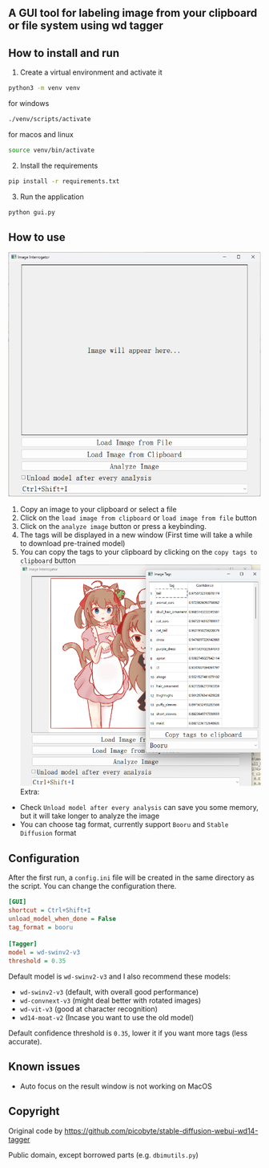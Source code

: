 A GUI tool for labeling image from your clipboard or file system using wd tagger
---
## How to install and run

1. Create a virtual environment and activate it

```bash
python3 -m venv venv
```

for windows
```bash
./venv/scripts/activate
```

for macos and linux
```bash
source venv/bin/activate
```

2. Install the requirements

```bash
pip install -r requirements.txt
```

3. Run the application

```bash
python gui.py
```

## How to use
![interface](imgs/interface.png)
1. Copy an image to your clipboard or select a file
2. Click on the `load image from clipboard` or `load image from file` button
3. Click on the `analyze image` button or press a keybinding.
4. The tags will be displayed in a new window (First time will take a while to download pre-trained model)
5. You can copy the tags to your clipboard by clicking on the `copy tags to clipboard` button
![tags](imgs/tagswindow.png)
Extra: 
- Check `Unload model after every analysis` can save you some memory, but it will take longer to analyze the image
- You can choose tag format, currently support `Booru` and `Stable Diffusion` format

## Configuration
After the first run, a `config.ini` file will be created in the same directory as the script. You can change the configuration there.

```ini
[GUI]
shortcut = Ctrl+Shift+I
unload_model_when_done = False
tag_format = booru

[Tagger]
model = wd-swinv2-v3
threshold = 0.35
```

Default model is `wd-swinv2-v3` and I also recommend these models:
- `wd-swinv2-v3` (default, with overall good performance)
- `wd-convnext-v3` (might deal better with rotated images)
- `wd-vit-v3` (good at character recognition)
- `wd14-moat-v2` (Incase you want to use the old model)

Default confidence threshold is `0.35`, lower it if you want more tags (less accurate).

## Known issues
- Auto focus on the result window is not working on MacOS

## Copyright
Original code by https://github.com/picobyte/stable-diffusion-webui-wd14-tagger

Public domain, except borrowed parts (e.g. `dbimutils.py`)
